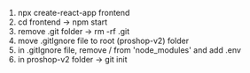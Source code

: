 1. npx create-react-app frontend
2. cd frontend -> npm start
3. remove .git folder -> rm -rf .git
4. move .gitIgnore file to root (proshop-v2) folder
5. in .gitIgnore file, remove / from 'node_modules' and add .env
6. in proshop-v2 folder -> git init
